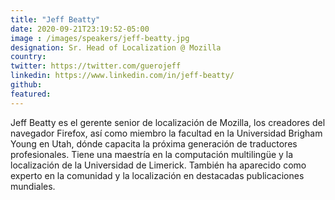 ```yaml
---
title: "Jeff Beatty"
date: 2020-09-21T23:19:52-05:00
image : /images/speakers/jeff-beatty.jpg
designation: Sr. Head of Localization @ Mozilla
country: 
twitter: https://twitter.com/guerojeff
linkedin: https://www.linkedin.com/in/jeff-beatty/
github: 
featured: 
---
```


 Jeff Beatty es el gerente senior de localización de Mozilla, los creadores del navegador Firefox, así como miembro la facultad en la Universidad Brigham Young en Utah, dónde capacita la próxima generación de traductores profesionales. Tiene una maestría en la computación multilingüe y la localización de la Universidad de Limerick. También ha aparecido como experto en la comunidad y la localización en destacadas publicaciones mundiales.
